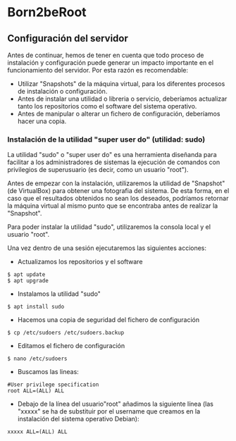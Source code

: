 # Born2beRoot

## Configuración del servidor

Antes de continuar, hemos de tener en cuenta que todo proceso de instalación y configuración puede generar un impacto importante en el funcionamiento del servidor. Por esta razón es recomendable:

- Utilizar "Snapshots" de la máquina virtual, para los diferentes procesos de instalación o configuración.
- Antes de instalar una utilidad o libreria o servicio, deberíamos actualizar tanto los repositorios como el software del sistema operativo.
- Antes de manipular o alterar un fichero de configuración, deberíamos hacer una copia.

### Instalación de la utilidad "super user do" (utilidad: sudo)

La utilidad "sudo" o "super user do" es una herramienta diseñanda para facilitar a los administradores de sistemas la ejecución de comandos con privilegios de superusuario (es decir, como un usuario "root").

Antes de empezar con la instalación, utilizaremos la utilidad de "Snapshot" (de VirtualBox) para obtener una fotografia del sistema. De esta forma, en el caso que el resultados obtenidos no sean los deseados, podríamos retornar la máquina virtual al mismo punto que se encontraba antes de realizar la "Snapshot".

Para poder instalar la utilidad "sudo", utilizaremos la consola local y el usuario "root". 

Una vez dentro de una sesión ejecutaremos las siguientes acciones: 

- Actualizamos los repositorios y el software
```
$ apt update
$ apt upgrade
```
- Instalamos la utilidad "sudo"
```
$ apt install sudo
```
- Hacemos una copia de seguridad del fichero de configuración
```
$ cp /etc/sudoers /etc/sudoers.backup
```
- Editamos el fichero de configuración
```
$ nano /etc/sudoers
```
- Buscamos las lineas:
```
#User privilege specification
root ALL=(ALL) ALL
```
- Debajo de la línea del usuario"root" añadimos la siguiente línea (las "xxxxx" se ha de substituir por el username que creamos en la instalación del sistema operativo Debian):
```
xxxxx ALL=(ALL) ALL
```
